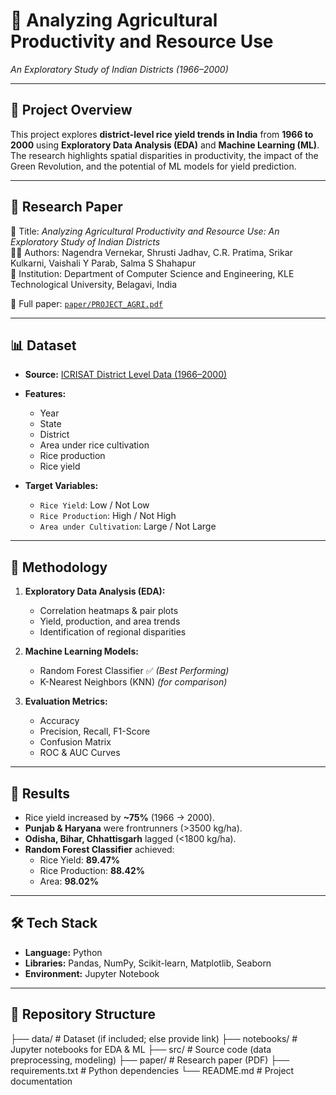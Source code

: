 # 🌾 Analyzing Agricultural Productivity and Resource Use  
*An Exploratory Study of Indian Districts (1966–2000)*  

---

## 📖 Project Overview  
This project explores **district-level rice yield trends in India** from **1966 to 2000** using **Exploratory Data Analysis (EDA)** and **Machine Learning (ML)**.  
The research highlights spatial disparities in productivity, the impact of the Green Revolution, and the potential of ML models for yield prediction.  

---

## 📄 Research Paper  
📕 Title: *Analyzing Agricultural Productivity and Resource Use: An Exploratory Study of Indian Districts*  
👨‍🎓 Authors: Nagendra Vernekar, Shrusti Jadhav, C.R. Pratima, Srikar Kulkarni, Vaishali Y Parab, Salma S Shahapur  
🏫 Institution: Department of Computer Science and Engineering, KLE Technological University, Belagavi, India  

📂 Full paper: [`paper/PROJECT_AGRI.pdf`](paper/PROJECT_AGRI.pdf)  

---

## 📊 Dataset  
- **Source:** [ICRISAT District Level Data (1966–2000)](https://www.icrisat.org/)  
- **Features:**
  - Year  
  - State  
  - District  
  - Area under rice cultivation  
  - Rice production  
  - Rice yield  

- **Target Variables:**  
  - `Rice Yield`: Low / Not Low  
  - `Rice Production`: High / Not High  
  - `Area under Cultivation`: Large / Not Large  

---

## 🔎 Methodology  
1. **Exploratory Data Analysis (EDA):**  
   - Correlation heatmaps & pair plots  
   - Yield, production, and area trends  
   - Identification of regional disparities  

2. **Machine Learning Models:**  
   - Random Forest Classifier ✅ *(Best Performing)*  
   - K-Nearest Neighbors (KNN) *(for comparison)*  

3. **Evaluation Metrics:**  
   - Accuracy  
   - Precision, Recall, F1-Score  
   - Confusion Matrix  
   - ROC & AUC Curves  

---

## 🚀 Results  
- Rice yield increased by **~75%** (1966 → 2000).  
- **Punjab & Haryana** were frontrunners (>3500 kg/ha).  
- **Odisha, Bihar, Chhattisgarh** lagged (<1800 kg/ha).  
- **Random Forest Classifier** achieved:  
  - Rice Yield: **89.47%**  
  - Rice Production: **88.42%**  
  - Area: **98.02%**  

---

## 🛠️ Tech Stack  
- **Language:** Python  
- **Libraries:** Pandas, NumPy, Scikit-learn, Matplotlib, Seaborn  
- **Environment:** Jupyter Notebook  

---

## 📂 Repository Structure  
├── data/ # Dataset (if included; else provide link)
├── notebooks/ # Jupyter notebooks for EDA & ML
├── src/ # Source code (data preprocessing, modeling)
├── paper/ # Research paper (PDF)
├── requirements.txt # Python dependencies
└── README.md # Project documentation

